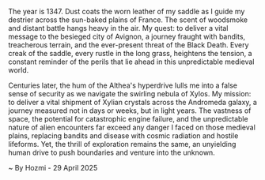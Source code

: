 
The year is 1347.  Dust coats the worn leather of my saddle as I guide my destrier across the sun-baked plains of France.  The scent of woodsmoke and distant battle hangs heavy in the air. My quest: to deliver a vital message to the besieged city of Avignon, a journey fraught with bandits, treacherous terrain, and the ever-present threat of the Black Death. Every creak of the saddle, every rustle in the long grass, heightens the tension, a constant reminder of the perils that lie ahead in this unpredictable medieval world.

Centuries later, the hum of the Althea's hyperdrive lulls me into a false sense of security as we navigate the swirling nebula of Xylos. My mission: to deliver a vital shipment of Xylian crystals across the Andromeda galaxy, a journey measured not in days or weeks, but in light years.  The vastness of space, the potential for catastrophic engine failure, and the unpredictable nature of alien encounters far exceed any danger I faced on those medieval plains, replacing bandits and disease with cosmic radiation and hostile lifeforms.  Yet, the thrill of exploration remains the same, an unyielding human drive to push boundaries and venture into the unknown.

~ By Hozmi - 29 April 2025
